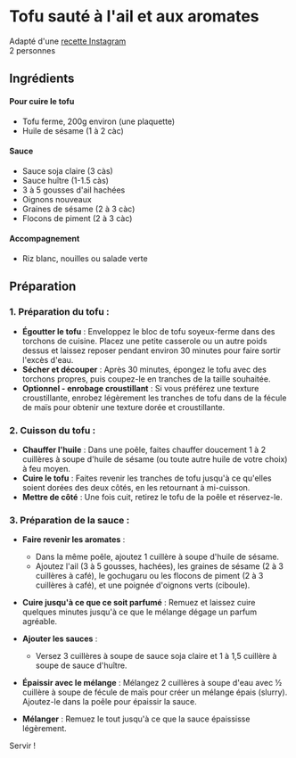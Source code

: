 # Tofu sauté à l'ail et aux aromates

Adapté d'une [recette Instagram](https://www.instagram.com/reel/C_xtwj8SmFJ/?utm_source=ig_web_copy_link)  
2 personnes

## Ingrédients

#### Pour cuire le tofu

* Tofu ferme, 200g environ (une plaquette)
* Huile de sésame (1 à 2 càc)

#### Sauce  
* Sauce soja claire (3 càs)
* Sauce huître (1-1.5 càs)
* 3 à 5 gousses d'ail hachées
* Oignons nouveaux
* Graines de sésame (2 à 3 càc)
* Flocons de piment (2 à 3 càc)

#### Accompagnement
* Riz blanc, nouilles ou salade verte

## Préparation

### 1. Préparation du tofu :
* **Égoutter le tofu** : Enveloppez le bloc de tofu soyeux-ferme dans des torchons de cuisine. Placez une petite casserole ou un autre poids dessus et laissez reposer pendant environ 30 minutes pour faire sortir l'excès d'eau.
* **Sécher et découper** : Après 30 minutes, épongez le tofu avec des torchons propres, puis coupez-le en tranches de la taille souhaitée.
* **Optionnel - enrobage croustillant** : Si vous préférez une texture croustillante, enrobez légèrement les tranches de tofu dans de la fécule de maïs pour obtenir une texture dorée et croustillante.

### 2. Cuisson du tofu :
* **Chauffer l'huile** : Dans une poêle, faites chauffer doucement 1 à 2 cuillères à soupe d'huile de sésame (ou toute autre huile de votre choix) à feu moyen.
* **Cuire le tofu** : Faites revenir les tranches de tofu jusqu'à ce qu'elles soient dorées des deux côtés, en les retournant à mi-cuisson.
* **Mettre de côté** : Une fois cuit, retirez le tofu de la poêle et réservez-le.

### 3. Préparation de la sauce :
* **Faire revenir les aromates** :  
    - Dans la même poêle, ajoutez 1 cuillère à soupe d'huile de sésame.
    - Ajoutez l'ail (3 à 5 gousses, hachées), les graines de sésame (2 à 3 cuillères à café), le gochugaru ou les flocons de piment (2 à 3 cuillères à café), et une poignée d'oignons verts (ciboule).
* **Cuire jusqu'à ce que ce soit parfumé** : Remuez et laissez cuire quelques minutes jusqu'à ce que le mélange dégage un parfum agréable.

* **Ajouter les sauces** :
    - Versez 3 cuillères à soupe de sauce soja claire et 1 à 1,5 cuillère à soupe de sauce d'huître.
* **Épaissir avec le mélange** : Mélangez 2 cuillères à soupe d'eau avec ½ cuillère à soupe de fécule de maïs pour créer un mélange épais (slurry). Ajoutez-le dans la poêle pour épaissir la sauce.

* **Mélanger** : Remuez le tout jusqu'à ce que la sauce épaississe légèrement.

Servir ! 
